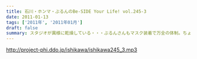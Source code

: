 ```yaml
---
title: 石川・ホンマ・ぶるんのBe-SIDE Your Life! vol.245-3
date: 2011-01-13
tags: ['2011年', '2011年01月']
draft: false
summary: スタジオが異様に乾燥している・・・ぶるんさんもマスク装着で万全の体制。ちょいちょい出てくる弊社のビーチさん曰く、ぶるんさんのメールの読み方は「輩っぽくて最高！！！」と珍しく今日は絶賛していました。NAMAE
---
```


http://project-phi.ddo.jp/ishikawa/ishikawa245_3.mp3
